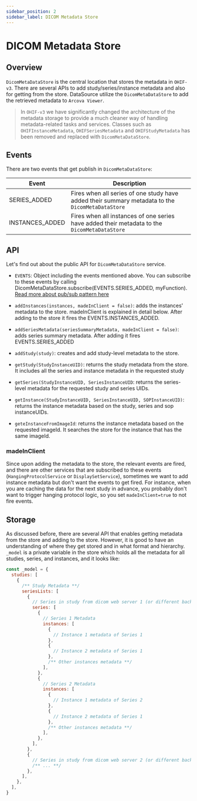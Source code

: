 ```yaml
---
sidebar_position: 2
sidebar_label: DICOM Metadata Store
---
```

# DICOM Metadata Store


## Overview
`DicomMetaDataStore` is the central location that stores the metadata in `OHIF-v3`. There
are several APIs to add study/series/instance metadata and also for getting from the store.
DataSource utilize the `DicomMetaDataStore` to add the retrieved metadata to `Arcova Viewer`.

> In `OHIF-v3` we have significantly changed the architecture of the metadata storage to
> provide a much cleaner way of handling metadata-related tasks and services. Classes such as
> `OHIFInstanceMetadata`, `OHIFSeriesMetadata` and `OHIFStudyMetadata` has been removed and
> replaced with `DicomMetaDataStore`.
>


## Events
There are two events that get publish in `DicomMetaDataStore`:


| Event           | Description                                                                                    |
|-----------------|------------------------------------------------------------------------------------------------|
| SERIES_ADDED    | Fires when all series of one study have added their summary metadata to the `DicomMetaDataStore` |
| INSTANCES_ADDED | Fires when all instances of one series have added their metadata to the `DicomMetaDataStore`     |


## API
Let's find out about the public API for `DicomMetaDataStore` service.

- `EVENTS`: Object including the events mentioned above. You can subscribe to these events
  by calling DicomMetaDataStore.subscribe(EVENTS.SERIES_ADDED, myFunction). [Read more about pub/sub pattern here](../pubsub.md)

- `addInstances(instances, madeInClient = false)`: adds the instances' metadata to the store. madeInClient is explained in detail below. After
  adding to the store it fires the EVENTS.INSTANCES_ADDED.

- `addSeriesMetadata(seriesSummaryMetadata, madeInClient = false)`: adds series summary metadata. After adding it fires EVENTS.SERIES_ADDED

- `addStudy(study)`: creates and add study-level metadata to the store.

- `getStudy(StudyInstanceUID)`: returns the study metadata from the store. It includes all the series and instance metadata in the requested study

- `getSeries(StudyInstanceUID, SeriesInstanceUID`: returns the series-level metadata for the requested study and series UIDs.

- `getInstance(StudyInstanceUID, SeriesInstanceUID, SOPInstanceUID)`: returns the instance metadata based on the study, series and sop instanceUIDs.

- `geteInstanceFromImageId`: returns the instance metadata based on the requested imageId. It searches the store for the instance that has the same imageId.



### madeInClient

Since upon adding the metadata to the store, the relevant events are fired, and there are
other services that are subscribed to these events (`HangingProtocolService` or `DisplaySetService`), sometimes
we want to add instance metadata but don't want the events to get fired. For instance, when
you are caching the data for the next study in advance, you probably don't want to trigger hanging protocol
logic, so you set `madeInClient=true` to not fire events.


## Storage
As discussed before, there are several API that enables getting metadata from the store and adding to the store.
However, it is good to have an understanding of where they get
stored and in what format and hierarchy. `_model` is a private variable in the store
which holds all the metadata for all studies, series, and instances, and it looks like:


```js title="platform/core/src/services/DicomMetadataStore/DicomMetadataStore.js"
const _model = {
  studies: [
    {
      /** Study Metadata **/
      seriesLists: [
        {
          // Series in study from dicom web server 1 (or different backend 1)
          series: [
            {
              // Series 1 Metadata
              instances: [
                {
                  // Instance 1 metadata of Series 1
                },
                {
                  // Instance 2 metadata of Series 1
                },
                /** Other instances metadata **/
              ],
            },
            {
              // Series 2 Metadata
              instances: [
                {
                  // Instance 1 metadata of Series 2
                },
                {
                  // Instance 2 metadata of Series 1
                },
                /** Other instances metadata **/
              ],
            },
          ],
        },
        {
          // Series in study from dicom web server 2 (or different backend 2)
          /** ... **/
        },
      ],
    },
  ],
}
```
